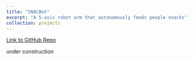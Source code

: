 ```yaml
---
title: "SNACBot"
excerpt: "A 5-axis robot arm that autonomously feeds people snacks"
collection: projects
---
```


[Link to GitHub Repo](https://github.com/hvak/SNACBot)

under construction
